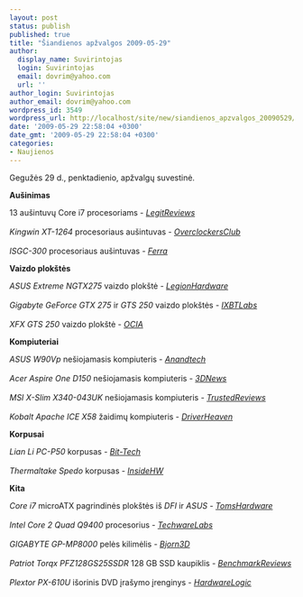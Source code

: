 ```yaml
---
layout: post
status: publish
published: true
title: "Šiandienos apžvalgos 2009-05-29"
author:
  display_name: Suvirintojas
  login: Suvirintojas
  email: dovrim@yahoo.com
  url: ''
author_login: Suvirintojas
author_email: dovrim@yahoo.com
wordpress_id: 3549
wordpress_url: http://localhost/site/new/siandienos_apzvalgos_20090529/
date: '2009-05-29 22:58:04 +0300'
date_gmt: '2009-05-29 22:58:04 +0300'
categories:
- Naujienos
---
```

<p>Gegužės 29 d., penktadienio, apžvalgų suvestinė.</p>
<p><b>Aušinimas</b></p>
<p>13 aušintuvų Core i7 procesoriams - <i><a class="ns" href="http://www.legitreviews.com/article/979/1/">LegitReviews</a></i><br />
<br /><i>Kingwin XT-1264</i> procesoriaus aušintuvas - <i><a class="ns" href="http://www.overclockersclub.com/reviews/kingwin_xt_1264/">OverclockersClub</a></i><br />
<br /><i>ISGC-300</i> procesoriaus aušintuvas - <i><a class="ns" href="http://www.ferra.ru/online/cooling/87371/">Ferra</a></i></p>
<p><b>Vaizdo plokštės</b></p>
<p><i>ASUS Extreme NGTX275</i> vaizdo plokštė - <i><a class="ns" href="http://www.legionhardware.com/document.php?id=833">LegionHardware</a></i><br />
<br /><i>Gigabyte GeForce GTX 275</i> ir <i>GTS 250</i> vaizdo plokštės - <i><a class="ns" href="http://ixbtlabs.com/articles3/video/giga-4-p1.html">IXBTLabs</a></i><br />
<br /><i>XFX GTS 250</i> vaizdo plokštė - <i><a class="ns" href="http://www.ocia.net/reviews/xfxgts250/page1.shtml">OCIA</a></i></p>
<p><b>Kompiuteriai</b></p>
<p><i>ASUS W90Vp</i> nešiojamasis kompiuteris - <i><a class="ns" href="http://www.anandtech.com/mobile/showdoc.aspx?i=3569">Anandtech</a></i><br />
<br /><i>Acer Aspire One D150</i> nešiojamasis kompiuteris - <i><a class="ns" href="http://www.3dnews.ru/mobile/acer_aspire_150/">3DNews</a></i><br />
<br /><i>MSI X-Slim X340-043UK</i> nešiojamasis kompiuteris - <i><a class="ns" href="http://www.trustedreviews.com/laptops/review/2009/05/29/MSI-X-Slim-X340-043UK---13-4in-Ultra-Portable-Laptop/p1">TrustedReviews</a></i><br />
<br /><i>Kobalt Apache ICE X58</i> žaidimų kompiuteris - <i><a class="ns" href="http://www.driverheaven.net/reviews.php?reviewid=783">DriverHeaven</a></i></p>
<p><b>Korpusai</b></p>
<p><i>Lian Li PC-P50</i> korpusas - <i><a class="ns" href="http://www.bit-tech.net/hardware/2009/05/29/lian-li-pc-p50-review/1">Bit-Tech</a></i><br />
<br /><i>Thermaltake Spedo</i> korpusas - <i><a class="ns" href="http://www.insidehw.com/Reviews/Cases/Thermaltake-Spedo.html">InsideHW</a></i></p>
<p><b>Kita</b></p>
<p><i>Core i7</i> microATX pagrindinės plokštės iš <i>DFI</i> ir <i>ASUS</i> - <i><a class="ns" href="http://www.tomshardware.com/reviews/rampage-gene-lanparty,2302.html">TomsHardware</a></i><br />
<br /><i>Intel Core 2 Quad Q9400</i> procesorius - <i><a class="ns" href="http://www.techwarelabs.com/intel-core-2-quad-q9400-processor/">TechwareLabs</a></i><br />
<br /><i>GIGABYTE GP-MP8000</i> pelės kilimėlis - <i><a class="ns" href="http://www.bjorn3d.com/read.php?cID=1586">Bjorn3D</a></i><br />
<br /><i>Patriot Torqx PFZ128GS25SSDR</i> 128 GB SSD kaupiklis - <i><a class="ns" href="http://benchmarkreviews.com/index.php?option=com_content&task=view&id=332&Itemid=60">BenchmarkReviews</a></i><br />
<br /><i>Plextor PX-610U</i> išorinis DVD įrašymo įrenginys - <i><a class="ns" href="http://hardwarelogic.com/news/138/ARTICLE/6571/2009-05-29.html">HardwareLogic</a></i><br /></p>
